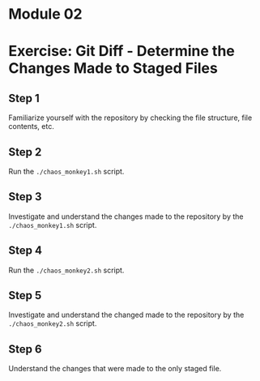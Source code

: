 # Module 02
# Exercise: Git Diff - Determine the Changes Made to Staged Files

## Step 1
Familiarize yourself with the repository by checking the file structure, file contents, etc.

## Step 2
Run the `./chaos_monkey1.sh` script.

## Step 3
Investigate and understand the changes made to the repository by the `./chaos_monkey1.sh` script.

## Step 4
Run the `./chaos_monkey2.sh` script.

## Step 5
Investigate and understand the changed made to the repository by the `./chaos_monkey2.sh` script.

## Step 6
Understand the changes that were made to the only staged file.
